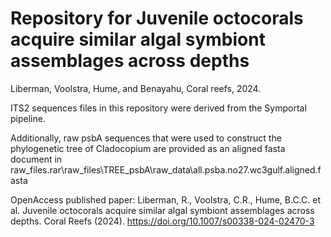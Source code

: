 # Repository for Juvenile octocorals acquire similar algal symbiont assemblages across depths

Liberman, Voolstra, Hume, and Benayahu, Coral reefs, 2024.

ITS2 sequences files in this repository were derived from the Symportal pipeline. 

Additionally, raw psbA sequences that were used to construct the phylogenetic tree of Cladocopium are provided as an aligned fasta document in raw_files.rar\raw_files\TREE_psbA\raw_data\all.psba.no27.wc3gulf.aligned.fasta

OpenAccess published paper: 
Liberman, R., Voolstra, C.R., Hume, B.C.C. et al. Juvenile octocorals acquire similar algal symbiont assemblages across depths. Coral Reefs (2024). https://doi.org/10.1007/s00338-024-02470-3
